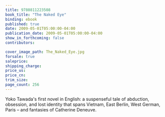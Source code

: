 ```yaml
---
title: 9780811223508
book_title: "The Naked Eye"
binding: ebook
published: true
date: 2009-05-01T05:00:00-04:00
publication_date: 2009-05-01T05:00:00-04:00
show_in_forthcoming: false
contributors:

cover_image_path: The_Naked_Eye.jpg
forsale: true
saleprice:
shipping_charge:
price_us:
price_cn:
trim_size:
page_count: 256
---
```

Yoko Tawada's first novel in English: a suspenseful tale of abduction, obsession, and lost identity that spans Vietnam, East Berlin, West German, Paris – and fantasies of Catherine Deneuve.


